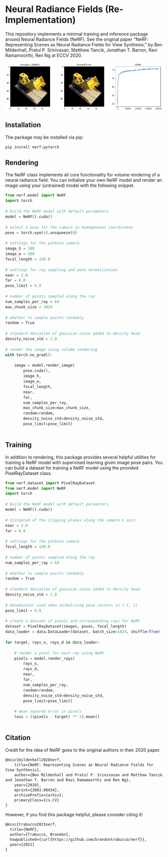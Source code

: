 # Neural Radiance Fields (Re-Implementation)

This repository implements a minimal training and inference package around Neural Radiance Fields (NeRF). See the original paper "NeRF: Representing Scenes as Neural Radiance Fields for View Synthesis," by Ben Mildenhall, Pratul P. Srinivasan, Matthew Tancik, Jonathan T. Barron, Ravi Ramamoorthi, Ren Ng at ECCV 2020.

<div style="background-color: white;"><img src='render.png'/></div>

## Installation

The package may be installed via pip:

```bash
pip install nerf-pytorch
```

## Rendering

The NeRF class implements all core functionality for volume rendering of a neural radiance field. You can initialize your own NeRF model and render an image using your (untrained) model with the following snippet.

```python
from nerf.model import NeRF
import torch

# build the NeRF model with default parameters
model = NeRF().cuda()

# select a pose for the camera in homogeneous coordinates
pose = torch.eye(4).unsqueeze(0)

# settings for the pinhole camera
image_h = 100
image_w = 100
focal_length = 130.0

# settings for ray sampling and pose normalization
near = 2.0
far = 6.0
pose_limit = 6.0

# number of points sampled along the ray
num_samples_per_ray = 64
max_chunk_size = 1024

# whether to sample points randomly
random = True

# standard deviation of gaussian noise added to density head
density_noise_std = 1.0

# render the image using volume rendering
with torch.no_grad():

    image = model.render_image(
        pose.cuda(), 
        image_h, 
        image_w, 
        focal_length, 
        near, 
        far, 
        num_samples_per_ray, 
        max_chunk_size=max_chunk_size,
        random=random, 
        density_noise_std=density_noise_std, 
        pose_limit=pose_limit)
        
```

## Training

In addition to rendering, this package provides several helpful utilities for training a NeRF model with supervised learning given image pose pairs. You can build a dataset for training a NeRF model using the provided PixelRayDataset class.

```python
from nerf.dataset import PixelRayDataset
from nerf.model import NeRF
import torch

# build the NeRF model with default parameters
model = NeRF().cuda()

# distanced of the clipping planes along the cameta z axis
near = 2.0
far = 6.0

# settings for the pinhole camera
focal_length = 130.0

# number of points sampled along the ray
num_samples_per_ray = 64

# whether to sample points randomly
random = True

# standard deviation of gaussian noise added to density head
density_noise_std = 1.0

# denominator used when normalizing pose vectors in [-1, 1]
pose_limit = 6.0

# create a dataset of pixels and corresponding rays for NeRF
dataset = PixelRayDataset(images, poses, focal_length)
data_loader = data.DataLoader(dataset, batch_size=1024, shuffle=True)

for target, rays_o, rays_d in data_loader:
        
    # render a pixel for each ray using NeRF
    pixels = model.render_rays(
        rays_o,
        rays_d,  
        near, 
        far, 
        num_samples_per_ray, 
        random=random, 
        density_noise_std=density_noise_std, 
        pose_limit=pose_limit)

    # mean squared error in pixels
    loss = ((pixels - target) ** 2).mean()
    
```

## Citation

Credit for the idea of NeRF goes to the original authors in their 2020 paper.

```
@misc{mildenhall2020nerf,
    title={NeRF: Representing Scenes as Neural Radiance Fields for View Synthesis},
    author={Ben Mildenhall and Pratul P. Srinivasan and Matthew Tancik and Jonathan T. Barron and Ravi Ramamoorthi and Ren Ng},
    year={2020},
    eprint={2003.08934},
    archivePrefix={arXiv},
    primaryClass={cs.CV}
}
```

However, if you find this package helpful, please consider citing it!

```
@misc{trabucco2021nerf,
  title={NeRF},
  author={Trabucco, Brandon},
  howpublished={\url{https://github.com/brandontrabucco/nerf}},
  year={2021}
}
```

